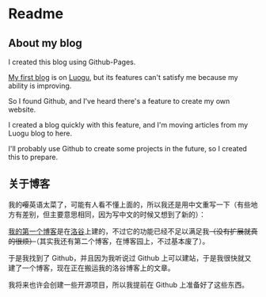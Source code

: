 # Readme

## About my blog

I created this blog using Github-Pages.

[My first blog](https://qidirj-im666.blog.luogu.org) is on [Luogu](https://www.luogu.com.cn), but its features can't satisfy me because my ability is improving.

So I found Github, and I've heard there's a feature to create my own website.

I created a blog quickly with this feature, and I'm moving articles from my Luogu blog to here.

I'll probably use Github to create some projects in the future, so I created this to prepare.

## 关于博客

我的~~嘤~~英语太菜了，可能有人看不懂上面的，所以我还是用中文重写一下（有些地方有差别，但主要意思相同，因为写中文的时候又想到了新的）：

[我的第一个博客](https://qidirj-im666.blog.luogu.org)是在[洛谷](https::www.luogu.com.cn)上建的，不过它的功能已经不足以满足我~~（没有扩展就真的很烦）~~（其实我还有第二个博客，在博客园上，不过基本废了）。

于是我找到了 Github，并且因为我听说过 Github 上可以建站，于是我很快就又建了一个博客，现在正在搬运我的洛谷博客上的文章。

我将来也许会创建一些开源项目，所以我提前在 Github 上准备好了这些东西。

